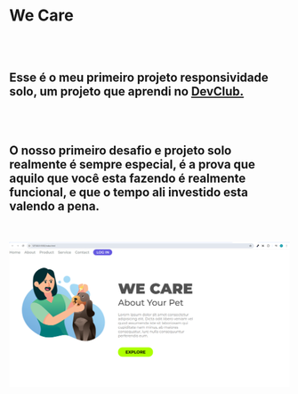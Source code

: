 <h1>We Care</h1>
<br>
<br>
<h2>Esse é o meu primeiro projeto responsividade solo, um projeto que aprendi no <a href="https://rodolfomori.com.br/devclub">DevClub.</a></h2>
<br>
<br>
<h2>O nosso primeiro desafio e projeto solo realmente é sempre especial, é a prova que aquilo que você esta fazendo é realmente funcional, e que o tempo ali investido esta valendo a pena.</h2>
<br>
<br>
<img src="https://github.com/Anderson3145/Responsividade-Solo/blob/master/assets/desktop.png?raw=true"/>

